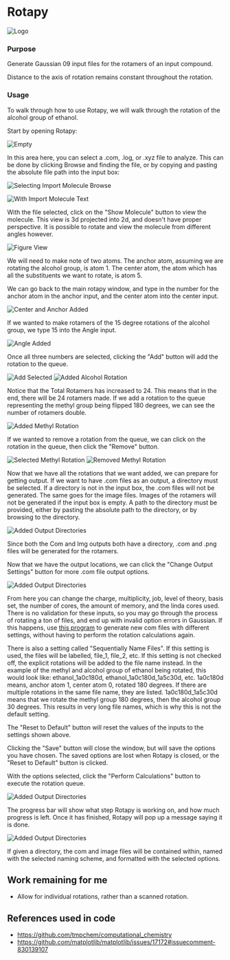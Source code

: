 # Rotapy

![Logo](https://i.imgur.com/59TSCMn.png)

### Purpose

Generate Gaussian 09 input files for the rotamers of an input compound.

Distance to the axis of rotation remains constant throughout the rotation.

### Usage

To walk through how to use Rotapy, we will walk through the rotation of the alcohol group of ethanol.

Start by opening Rotapy:

![Empty](https://puu.sh/HWOwv/23f6d24335.png)

In this area here, you can select a .com, .log, or .xyz file to analyze. This can be done by clicking Browse and finding
the file, or by copying and pasting the absolute file path into the input box:

![Selecting Import Molecule Browse](https://puu.sh/HWOQT/f9f0e7468a.png)

![With Import Molecule Text](https://puu.sh/HWOTI/5ef376a1d7.png)

With the file selected, click on the "Show Molecule" button to view the molecule. This view is 3d projected into 2d, and
doesn't have proper perspective. It is possible to rotate and view the molecule from different angles however.

![Figure View](https://puu.sh/HWOUS/e7e9847d98.png)

We will need to make note of two atoms. The anchor atom, assuming we are rotating the alcohol group, is atom 1. The
center atom, the atom which has all the substituents we want to rotate, is atom 5.

We can go back to the main rotapy window, and type in the number for the anchor atom in the anchor input, and the center
atom into the center input.

![Center and Anchor Added](https://puu.sh/HWOWy/0643e4fbbd.png)

If we wanted to make rotamers of the 15 degree rotations of the alcohol group, we type 15 into the Angle input.

![Angle Added](https://puu.sh/HWOXS/1e7d30d8e7.png)

Once all three numbers are selected, clicking the "Add" button will add the rotation to the queue.

![Add Selected](https://puu.sh/HWP0i/4d67d38399.png)
![Added Alcohol Rotation](https://puu.sh/HWP1p/de55d56ab1.png)

Notice that the Total Rotamers has increased to 24. This means that in the end, there will be 24 rotamers made. If we
add a rotation to the queue representing the methyl group being flipped 180 degrees, we can see the number of rotamers
double.

![Added Methyl Rotation](https://puu.sh/HWP8F/28593e9183.png)

If we wanted to remove a rotation from the queue, we can click on the rotation in the queue, then click the "Remove"
button.

![Selected Methyl Rotation](https://puu.sh/HWP8g/5c6dfa2e87.png)
![Removed Methyl Rotation](https://puu.sh/HWP3u/ea29d5f1b2.png)

Now that we have all the rotations that we want added, we can prepare for getting output. If we want to have .com files
as an output, a directory must be selected. If a directory is not in the input box, the .com files will not be
generated. The same goes for the image files. Images of the rotamers will not be generated if the input box is empty. A
path to the directory must be provided, either by pasting the absolute path to the directory, or by browsing to the
directory.

![Added Output Directories](https://puu.sh/HWPdN/76c8157022.png)

Since both the Com and Img outputs both have a directory, .com and .png files will be generated for the rotamers.

Now that we have the output locations, we can click the "Change Output Settings" button for more .com file output
options.

![Added Output Directories](https://puu.sh/HWPfg/3367a83cb4.png)

From here you can change the charge, multiplicity, job, level of theory, basis set, the number of cores, the amount of
memory, and the linda cores used. There is no validation for these inputs, so you may go through the process of rotating
a ton of files, and end up with invalid option errors in Gaussian. If this happens,
use [this program](https://github.com/jkelowitt/ConvertToCom) to generate new com files with different settings, without
having to perform the rotation calculations again.

There is also a setting called "Sequentially Name Files". If this setting is used, the files will be labelled, file_1,
file_2, etc. If this setting is not checked off, the explicit rotations will be added to the file name instead. In the
example of the methyl and alcohol group of ethanol being rotated, this would look like: ethanol_1a0c180d,
ethanol_1a0c180d_1a5c30d, etc. 1a0c180d means, anchor atom 1, center atom 0, rotated 180 degrees. If there are multiple
rotations in the same file name, they are listed. 1a0c180d_1a5c30d means that we rotate the methyl group 180 degrees,
then the alcohol group 30 degrees. This results in very long file names, which is why this is not the default setting.

The "Reset to Default" button will reset the values of the inputs to the settings shown above.

Clicking the "Save" button will close the window, but will save the options you have chosen. The saved options are lost
when Rotapy is closed, or the "Reset to Default" button is clicked.

With the options selected, click the "Perform Calculations" button to execute the rotation queue.

![Added Output Directories](https://puu.sh/HWPsS/bc48bc85fc.png)

The progress bar will show what step Rotapy is working on, and how much progress is left. Once it has finished, Rotapy
will pop up a message saying it is done.

![Added Output Directories](https://puu.sh/HWPui/51532aa479.png)

If given a directory, the com and image files will be contained within, named with the selected naming scheme, and
formatted with the selected options.

## Work remaining for me

- Allow for individual rotations, rather than a scanned rotation.

## References used in code

- https://github.com/tmpchem/computational_chemistry
- https://github.com/matplotlib/matplotlib/issues/17172#issuecomment-830139107
